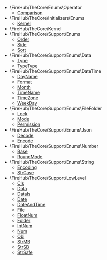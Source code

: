* \FireHub\TheCore\Enums\Operator
    * [Comparison](./Comparison)
* \FireHub\TheCore\Initializers\Enums
    * [Kernel](./Kernel)
* \FireHub\TheCore\Kernel
* \FireHub\TheCore\Support\Enums
    * [Order](./Order)
    * [Side](./Side)
    * [Sort](./Sort)
* \FireHub\TheCore\Support\Enums\Data
    * [Type](./Type)
    * [TypeType](./TypeType)
* \FireHub\TheCore\Support\Enums\DateTime
    * [DayName](./DayName)
    * [Format](./Format)
    * [Month](./Month)
    * [TimeName](./TimeName)
    * [TimeZone](./TimeZone)
    * [WeekDay](./WeekDay)
* \FireHub\TheCore\Support\Enums\FileFolder
    * [Lock](./Lock)
    * [Mode](./Mode)
    * [Permission](./Permission)
* \FireHub\TheCore\Support\Enums\Json
    * [Decode](./Decode)
    * [Encode](./Encode)
* \FireHub\TheCore\Support\Enums\Number
    * [Base](./Base)
    * [RoundMode](./RoundMode)
* \FireHub\TheCore\Support\Enums\String
    * [Encoding](./Encoding)
    * [StrCase](./StrCase)
* \FireHub\TheCore\Support\LowLevel
    * [Cls](./Cls)
    * [Data](./Data)
    * [DataIs](./DataIs)
    * [Date](./Date)
    * [DateAndTime](./DateAndTime)
    * [File](./File)
    * [FloatNum](./FloatNum)
    * [Folder](./Folder)
    * [IntNum](./IntNum)
    * [Num](./Num)
    * [Obj](./Obj)
    * [StrMB](./StrMB)
    * [StrSB](./StrSB)
    * [StrSafe](./StrSafe)
